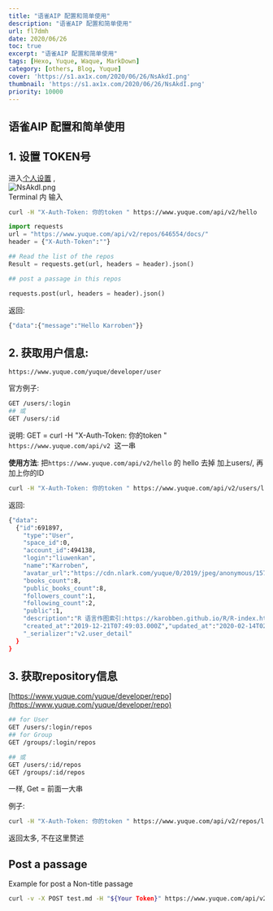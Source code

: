 ```yaml
---
title: "语雀AIP 配置和简单使用"
description: "语雀AIP 配置和简单使用"
url: fl7dmh
date: 2020/06/26
toc: true
excerpt: "语雀AIP 配置和简单使用"
tags: [Hexo, Yuque, Waque, MarkDown]
category: [others, Blog, Yuque]
cover: 'https://s1.ax1x.com/2020/06/26/NsAkdI.png'
thumbnail: 'https://s1.ax1x.com/2020/06/26/NsAkdI.png'
priority: 10000
---
```


## 语雀AIP 配置和简单使用

<a name="wC8XQ"></a>
## 1. 设置 TOKEN号
进入[个人设置](https://www.yuque.com/settings) , <br />
![NsAkdI.png](https://s1.ax1x.com/2020/06/26/NsAkdI.png)
<br />Terminal 内 输入  
```bash
curl -H "X-Auth-Token: 你的token " https://www.yuque.com/api/v2/hello
```

```python
import requests
url = "https://www.yuque.com/api/v2/repos/646554/docs/"
header = {"X-Auth-Token":""}

## Read the list of the repos
Result = requests.get(url, headers = header).json()

## post a passage in this repos

requests.post(url, headers = header).json()
```
返回:

```bash
{"data":{"message":"Hello Karroben"}}
```

<a name="IwjFB"></a>
## 2. 获取用户信息:
`https://www.yuque.com/yuque/developer/user`

官方例子:

```bash
GET /users/:login
## 或
GET /users/:id
```
说明: GET = curl -H "X-Auth-Token: 你的token " `https://www.yuque.com/api/v2`  这一串

**使用方法**:
把`https://www.yuque.com/api/v2/hello` 的 hello 去掉
加上users/, 再加上你的ID 
```bash
curl -H "X-Auth-Token: 你的token " https://www.yuque.com/api/v2/users/liuwenkan
```

返回:
```bash
{"data":
  {"id":691897,
    "type":"User",
    "space_id":0,
    "account_id":494138,
    "login":"liuwenkan",
    "name":"Karroben",
    "avatar_url":"https://cdn.nlark.com/yuque/0/2019/jpeg/anonymous/1576914522864-5dabd37e-9a90-4ee4-96b4-a1973dbcede4.jpeg",
    "books_count":8,
    "public_books_count":8,
    "followers_count":1,
    "following_count":2,
    "public":1,
    "description":"R 语言作图索引:https://karobben.github.io/R/R-index.html",
    "created_at":"2019-12-21T07:49:03.000Z","updated_at":"2020-02-14T02:57:36.000Z",
    "_serializer":"v2.user_detail"
  }
}
```

<a name="PPUvP"></a>
## 3. 获取repository信息
[https://www.yuque.com/yuque/developer/repo](https://www.yuque.com/yuque/developer/repo)

```bash
## for User
GET /users/:login/repos
## for Group
GET /groups/:login/repos

## 或
GET /users/:id/repos
GET /groups/:id/repos
```

一样, Get = 前面一大串

例子:

```bash
curl -H "X-Auth-Token: 你的token " https://www.yuque.com/api/v2/repos/liuwenkan/python
```

返回太多, 不在这里赘述


## Post a passage

Example for post a Non-title passage
```bash
curl -v -X POST test.md -H "${Your Token}" https://www.yuque.com/api/v2/repos/646554/docs/
```
